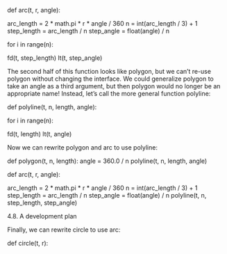 def arc(t, r, angle):

arc_length = 2 * math.pi * r * angle / 360 n = int(arc_length / 3) + 1 step_length = arc_length / n step_angle = float(angle) / n

for i in range(n):

fd(t, step_length) lt(t, step_angle)

The second half of this function looks like polygon, but we can’t re-use polygon without changing the interface. We could generalize polygon to take an angle as a third argument, but then polygon would no longer be an appropriate name! Instead, let’s call the more general function polyline:

def polyline(t, n, length, angle):

for i in range(n):

fd(t, length) lt(t, angle)

Now we can rewrite polygon and arc to use polyline:

def polygon(t, n, length): angle = 360.0 / n polyline(t, n, length, angle)

def arc(t, r, angle):

arc_length = 2 * math.pi * r * angle / 360 n = int(arc_length / 3) + 1 step_length = arc_length / n step_angle = float(angle) / n polyline(t, n, step_length, step_angle)

4.8. A development plan

Finally, we can rewrite circle to use arc:

def circle(t, r):